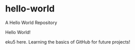 # hello-world
A Hello World Repository

Hello World!

eku5 here. Learning the basics of GitHub for future projects!
